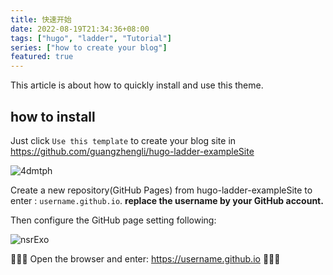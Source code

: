 ```yaml
---
title: 快速开始
date: 2022-08-19T21:34:36+08:00
tags: ["hugo", "ladder", "Tutorial"]
series: ["how to create your blog"]
featured: true
---
```

This article is about how to quickly install and use this theme.
<!--more-->
## how to install

Just click `Use this template` to create your blog site in https://github.com/guangzhengli/hugo-ladder-exampleSite

![4dmtph](https://cdn.jsdelivr.net/gh/guangzhengli/PicURL@master/uPic/4dmtph.png)

Create a new repository(GitHub Pages) from hugo-ladder-exampleSite to enter : `username.github.io`. **replace the username by your GitHub account.**

Then configure the GitHub page setting following:

![nsrExo](https://cdn.jsdelivr.net/gh/guangzhengli/PicURL@master/uPic/nsrExo.png)

🎉🎉🎉 Open the browser and enter: https://username.github.io 🎉🎉🎉
